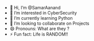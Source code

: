 - 👋 Hi, I’m @SamarAanand
- 👀 I’m interested in CyberSecurity
- 🌱 I’m currently learning Python
- 💞️ I’m looking to collaborate on Projects
- 😄 Pronouns: What are they ?
- ⚡ Fun fact: Life is RANDOM!!

<!---
SamarAanand/SamarAanand is a ✨ special ✨ repository because its `README.md` (this file) appears on your GitHub profile.
You can click the Preview link to take a look at your changes.
--->
